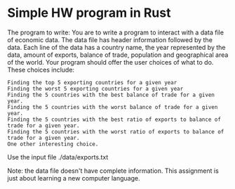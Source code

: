 Simple HW program in Rust
========================

The program to write:
You are to write a program to interact with a data file of economic data. The data file has header information followed by the data. Each line of the data has a country name, the year represented by the data, amount of exports, balance of trade, population and geographical area of the world. Your program should offer the user choices of what to do. These choices include:

    Finding the top 5 exporting countries for a given year
    Finding the worst 5 exporting countries for a given year
    Finding the 5 countries with the best balance of trade for a given year.
    Finding the 5 countries with the worst balance of trade for a given year.
    Finding the 5 countries with the best ratio of exports to balance of trade for a given year.
    Finding the 5 countries with the worst ratio of exports to balance of trade for a given year.
    One other interesting choice. 

Use the input file ./data/exports.txt

Note: the data file doesn't have complete information. This assignment is just
about learning a new computer language.
